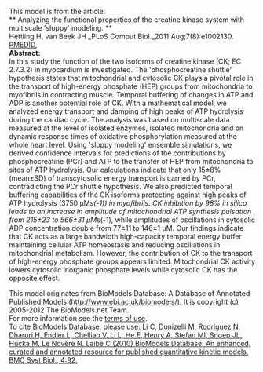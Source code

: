 

This model is from the article:  
** Analyzing the functional properties of the creatine kinase system with multiscale 'sloppy' modeling. **   
Hettling H, van Beek JH _PLoS Comput Biol._2011 Aug;7(8):e1002130.
[PMEDID](http://www.ncbi.nlm.nih.gov/pubmed/PMEDID),  
**Abstract:**   
In this study the function of the two isoforms of creatine kinase (CK; EC
2.7.3.2) in myocardium is investigated. The 'phosphocreatine shuttle'
hypothesis states that mitochondrial and cytosolic CK plays a pivotal role in
the transport of high-energy phosphate (HEP) groups from mitochondria to
myofibrils in contracting muscle. Temporal buffering of changes in ATP and ADP
is another potential role of CK. With a mathematical model, we analyzed energy
transport and damping of high peaks of ATP hydrolysis during the cardiac
cycle. The analysis was based on multiscale data measured at the level of
isolated enzymes, isolated mitochondria and on dynamic response times of
oxidative phosphorylation measured at the whole heart level. Using 'sloppy
modeling' ensemble simulations, we derived confidence intervals for
predictions of the contributions by phosphocreatine (PCr) and ATP to the
transfer of HEP from mitochondria to sites of ATP hydrolysis. Our calculations
indicate that only 15±8% (mean±SD) of transcytosolic energy transport is
carried by PCr, contradicting the PCr shuttle hypothesis. We also predicted
temporal buffering capabilities of the CK isoforms protecting against high
peaks of ATP hydrolysis (3750 µM*s(-1)) in myofibrils. CK inhibition by 98% in
silico leads to an increase in amplitude of mitochondrial ATP synthesis
pulsation from 215±23 to 566±31 µM*s(-1), while amplitudes of oscillations in
cytosolic ADP concentration double from 77±11 to 146±1 µM. Our findings
indicate that CK acts as a large bandwidth high-capacity temporal energy
buffer maintaining cellular ATP homeostasis and reducing oscillations in
mitochondrial metabolism. However, the contribution of CK to the transport of
high-energy phosphate groups appears limited. Mitochondrial CK activity lowers
cytosolic inorganic phosphate levels while cytosolic CK has the opposite
effect.

This model originates from BioModels Database: A Database of Annotated
Published Models (http://www.ebi.ac.uk/biomodels/). It is copyright (c)
2005-2012 The BioModels.net Team.  
For more information see the [terms of
use](http://www.ebi.ac.uk/biomodels/legal.html).  
To cite BioModels Database, please use: [Li C, Donizelli M, Rodriguez N,
Dharuri H, Endler L, Chelliah V, Li L, He E, Henry A, Stefan MI, Snoep JL,
Hucka M, Le Novère N, Laibe C (2010) BioModels Database: An enhanced, curated
and annotated resource for published quantitative kinetic models. BMC Syst
Biol., 4:92.](http://www.ncbi.nlm.nih.gov/pubmed/20587024)

